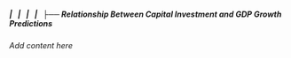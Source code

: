 ##### |   |   |   |   ├── Relationship Between Capital Investment and GDP Growth Predictions

*Add content here*